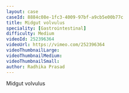 ```yaml
---
layout: case
caseId: 8884c08e-1fc3-4009-97bf-a9cb5e00b77c
title: Midgut volvulus
speciality: [Gastrointestinal]
difficulty: Medium
videoId: 252396364
videoUrl: https://vimeo.com/252396364
videoThumbnailLarge: 
videoThumbnailMedium: 
videoThumbnailSmall: 
author: Radhika Prasad
---
```


Midgut volvulus